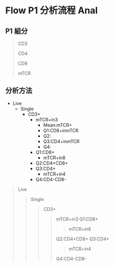 # Flow P1 分析流程 Anal

## P1 組分

> CD3
>
> CD4
>
> CD8
>
> mTCR



## 分析方法

* Live
    * Single
        * CD3+
            * mTCR+in3
                * Mean:mTCR+
                * Q1:CD8+inmTCR
                * Q2:
                * Q3:CD4+inmTCR
                * Q4:
            * Q1:CD8+
                * mTCR+in8
            * Q2:CD4+CD8+
            * Q3:CD4+
                * mTCR+in4
            * Q4:CD4-CD8-



> Live
> > Single
> > > CD3+
> > > > mTCR+in3
> > > > Q1:CD8+
> > > > > mTCR+in8
> > > > 
> > > > Q2:CD4+CD8+
> > > > Q3:CD4+
> > > > > mTCR+in4
> > > > 
> > > > Q4:CD4-CD8-

